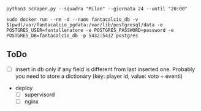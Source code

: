 ```
python3 scraper.py --squadra "Milan" --giornata 24 --until "20:00"
```

```
sudo docker run --rm -d --name fantacalcio_db -v $(pwd)/var/fantacalcio_pgdata:/var/lib/postgresql/data -e POSTGRES_USER=fantallenatore -e POSTGRES_PASSWORD=password -e POSTGRES_DB=fantacalcio_db -p 5432:5432 postgres
```

## ToDo
- [ ] insert in db only if any field is different from last inserted one.
  Probably you need to store a dictionary (key: player id, value: voto + eventi)
- deploy
  - [ ] supervisord
  - [ ] nginx
